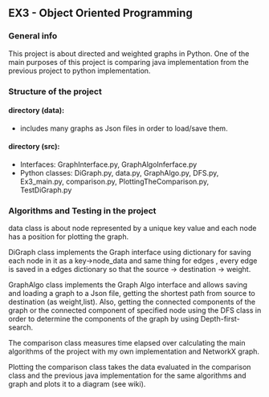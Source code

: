 
## EX3 - Object Oriented Programming 
### General info
This project is about directed and weighted graphs in Python. One of the main purposes of this project is comparing java implementation from the previous project to python implementation.

###  Structure of the project
#### directory (data):

 - includes many graphs as Json files in order to load/save them.
#### directory (src):
 - Interfaces:
	 GraphInterface.py, 
	 GraphAlgoInferface.py
 - Python classes: 
	 DiGraph.py, 
	 data.py, 
	 GraphAlgo.py, 
	 DFS.py, 
	 Ex3_main.py, 
	 comparison.py, 
	 PlottingTheComparison.py, 
	 TestDiGraph.py
	 
###  Algorithms and Testing in the project
data class is about node represented by a unique key value and each node has a position for plotting the graph.

DiGraph class implements the Graph interface using dictionary for saving each node in it as a key->node_data and same thing for edges , every edge is saved in a edges dictionary so that the source -> destination -> weight.

GraphAlgo class implements the Graph Algo interface and allows saving and loading a graph to a Json file, getting the shortest path from source to destination (as weight,list). Also, getting the connected components of the graph or the connected component of specified node using the DFS class in order to determine the components of the graph by using Depth-first-search.

The comparison class measures time elapsed over calculating the main algorithms of the project with my own implementation and NetworkX graph. 

Plotting the comparison class takes the data evaluated in the comparison class and the previous java implementation for the same algorithms and graph and plots it to a diagram (see wiki).

